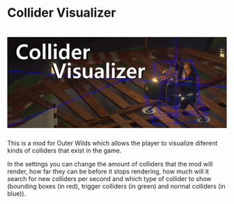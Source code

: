 # Collider Visualizer

# ![Collider Visualizer](pictures/colliderVisualizer.png)

This is a mod for Outer Wilds which allows the player to visualize diferent kinds of colliders that exist in the game.

In the settings you can change the amount of colliders that the mod will render, how far they can be before it stops rendering, how much will it search for new colliders per second and which type of collider to show (bounding boxes (in red), trigger colliders (in green) and normal colliders (in blue)).
